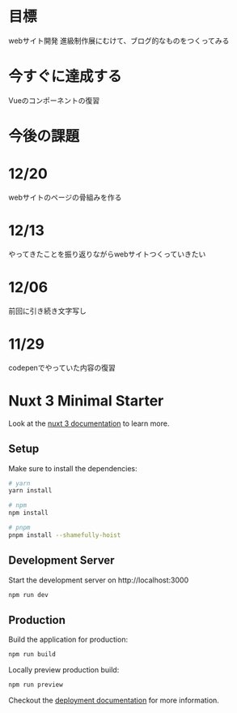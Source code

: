 # 目標
webサイト開発
進級制作展にむけて、ブログ的なものをつくってみる

# 今すぐに達成する
Vueのコンポーネントの復習

# 今後の課題

# 12/20
webサイトのページの骨組みを作る

# 12/13
やってきたことを振り返りながらwebサイトつくっていきたい

# 12/06
前回に引き続き文字写し
# 11/29
codepenでやっていた内容の復習

# Nuxt 3 Minimal Starter

Look at the [nuxt 3 documentation](https://v3.nuxtjs.org) to learn more.

## Setup

Make sure to install the dependencies:

```bash
# yarn
yarn install

# npm
npm install

# pnpm
pnpm install --shamefully-hoist
```

## Development Server

Start the development server on http://localhost:3000

```bash
npm run dev
```

## Production

Build the application for production:

```bash
npm run build
```

Locally preview production build:

```bash
npm run preview
```

Checkout the [deployment documentation](https://v3.nuxtjs.org/guide/deploy/presets) for more information.
